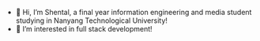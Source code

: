 - 👋 Hi, I’m Shental, a final year information engineering and media student studying in Nanyang Technological University!
- 👀 I’m interested in full stack development!


<!---
shental17/shental17 is a ✨ special ✨ repository because its `README.md` (this file) appears on your GitHub profile.
You can click the Preview link to take a look at your changes.
--->
